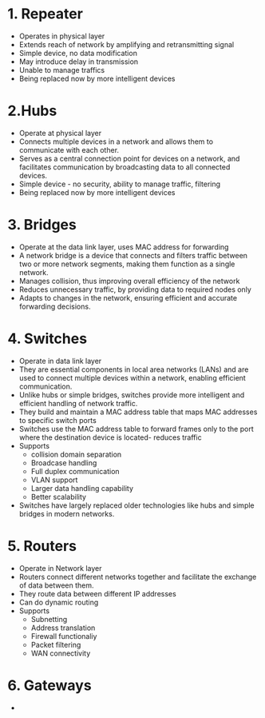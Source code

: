 # 1. Repeater
- Operates in physical layer
- Extends reach of network by amplifying and retransmitting signal
- Simple device, no data modification
- May introduce delay in transmission
- Unable to manage traffics
- Being replaced now by more intelligent devices

# 2.Hubs
- Operate at physical layer
- Connects multiple devices in a network and allows them to communicate with each other.
- Serves as a central connection point for devices on a network, and facilitates communication by broadcasting data to all connected devices.
- Simple device - no security, ability to manage traffic, filtering
- Being replaced now by more intelligent devices

# 3. Bridges
- Operate at the data link layer, uses MAC address for forwarding
- A network bridge is a device that connects and filters traffic between two or more network segments, making them function as a single network. 
- Manages collision, thus improving overall efficiency of the network
- Reduces unnecessary traffic, by providing data to required nodes only
- Adapts to changes in the network, ensuring efficient and accurate forwarding decisions.

# 4. Switches
- Operate in data link layer
-  They are essential components in local area networks (LANs) and are used to connect multiple devices within a network, enabling efficient communication.
- Unlike hubs or simple bridges, switches provide more intelligent and efficient handling of network traffic.
- They build and maintain a MAC address table that maps MAC addresses to specific switch ports
- Switches use the MAC address table to forward frames only to the port where the destination device is located- reduces traffic
- Supports 
    - collision domain separation
    - Broadcase handling
    - Full duplex communication
    - VLAN support
    - Larger data handling capability
    - Better scalability
- Switches have largely replaced older technologies like hubs and simple bridges in modern networks.

# 5. Routers
- Operate in Network layer
- Routers connect different networks together and facilitate the exchange of data between them.
- They route data between different IP addresses
- Can do dynamic routing
- Supports 
  - Subnetting
  - Address translation
  - Firewall functionaliy
  - Packet filtering
  - WAN connectivity

# 6. Gateways
- 